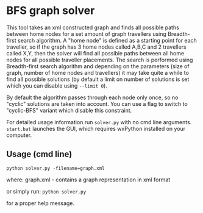 BFS graph solver
============

This tool takes an xml constructed graph and finds all possible paths between home nodes for a set amount of graph travellers using Breadth-first search algorithm. A "home node" is defined as a starting point for each traveller, so if the graph has 3 home nodes called A,B,C and 2 travellers called X,Y, then the solver will find all possible paths between all home nodes for all possible traveller placements. The search is performed using Breadth-first search algorithm and depending on the parameters (size of graph, number of home nodes and travellers) it may take quite a while to find all possible solutions (by default a limit on number of solutions is set which you can disable using <code>--limit 0</code>).

By default the algorithm passes through each node only once, so no "cyclic" solutions are taken into account. You can use a flag to switch to "cyclic-BFS" variant which disable this constraint.

For detailed usage information run <code>solver.py</code> with no cmd line arguments. <code>start.bat</code> launches the GUI, which requires wxPython installed on your computer.

Usage (cmd line)
------

<code>python solver.py -filename=graph.xml</code>

where: graph.xml - contains a graph representation in xml format

or simply run:
<code>python solver.py</code>

for a proper help message.
